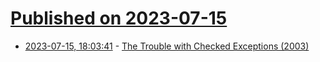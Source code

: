 # [Published on 2023-07-15](index.md)

* [2023-07-15, 18:03:41](https://lobste.rs/s/aocv9o/trouble_with_checked_exceptions_2003) - [The Trouble with Checked Exceptions (2003)](https://www.artima.com/articles/the-trouble-with-checked-exceptions)
